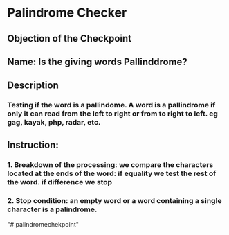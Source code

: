 # Palindrome Checker

## Objection of the Checkpoint

## Name: Is the giving words Pallinddrome?

## Description

### Testing if the word is a pallindome. A word is a pallindrome if only it can read from the left to right or from to right to left. eg gag, kayak, php, radar, etc.

## Instruction:

### 1. Breakdown of the processing: we compare the characters located at the ends of the word: if equality we test the rest of the word. if difference we stop

### 2. Stop condition: an empty word or a word containing a single character is a palindrome.
"# palindromechekpoint" 
